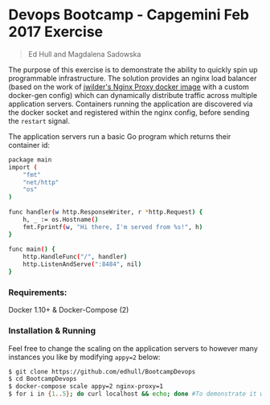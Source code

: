 # Devops Bootcamp - Capgemini Feb 2017 Exercise
> Ed Hull and Magdalena Sadowska

The purpose of this exercise is to demonstrate the ability to quickly spin up programmable infrastructure. The solution provides an nginx load balancer (based on the work of [jwilder's Nginx Proxy docker image](https://github.com/jwilder/nginx-proxy) with a custom docker-gen config) which can dynamically distribute traffic across multiple application servers. Containers running the application are discovered via the docker socket and registered within the nginx config, before sending the `restart` signal. 

The application servers run a basic Go program which returns their container id:
```sh
package main
import (
    "fmt"
    "net/http"
    "os"
)
 
func handler(w http.ResponseWriter, r *http.Request) {
    h, _ := os.Hostname()
    fmt.Fprintf(w, "Hi there, I'm served from %s!", h)
}
 
func main() {
    http.HandleFunc("/", handler)
    http.ListenAndServe(":8484", nil)
}
```

### Requirements:
Docker 1.10+ & Docker-Compose (2)


### Installation & Running
Feel free to change the scaling on the application servers to however many instances you like by modifying ``appy=2`` below:
```sh
$ git clone https://github.com/edhull/BootcampDevops
$ cd BootcampDevops
$ docker-compose scale appy=2 nginx-proxy=1
$ for i in {1..5}; do curl localhost && echo; done #To demonstrate it works!
```

